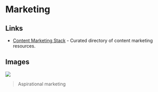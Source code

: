 # Marketing
## Links
- [Content Marketing Stack](http://www.contentmarketingstack.co/) - Curated directory of content marketing resources.

## Images
![](https://i.imgur.com/ZVPjkzh.png)
> Aspirational marketing